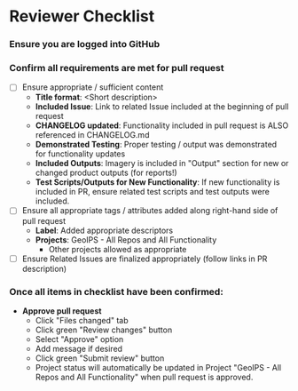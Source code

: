 # Reviewer Checklist

### Ensure you are logged into GitHub

### Confirm all requirements are met for pull request
* [ ] Ensure appropriate / sufficient content
    * **Title format**: \<Short description>
    * **Included Issue**: Link to related Issue included at the beginning of pull request
    * **CHANGELOG updated**: Functionality included in pull request is ALSO referenced in CHANGELOG.md
    * **Demonstrated Testing**: Proper testing / output was demonstrated for functionality updates
    * **Included Outputs**: Imagery is included in "Output" section for new or changed product outputs (for reports!)
    * **Test Scripts/Outputs for New Functionality**: If new functionality is included in PR,
        ensure related test scripts and test outputs were included.
* [ ] Ensure all appropriate tags / attributes added along right-hand side of pull request
    * **Label**: Added appropriate descriptors
    * **Projects**: GeoIPS - All Repos and All Functionality
        * Other projects allowed as appropriate
* [ ] Ensure Related Issues are finalized appropriately (follow links in PR description)
    
### Once all items in checklist have been confirmed:
* **Approve pull request**
    * Click "Files changed" tab
    * Click green "Review changes" button
    * Select "Approve" option
    * Add message if desired
    * Click green "Submit review" button
    * Project status will automatically be updated in Project "GeoIPS - All Repos and All Functionality" when pull request is approved.
